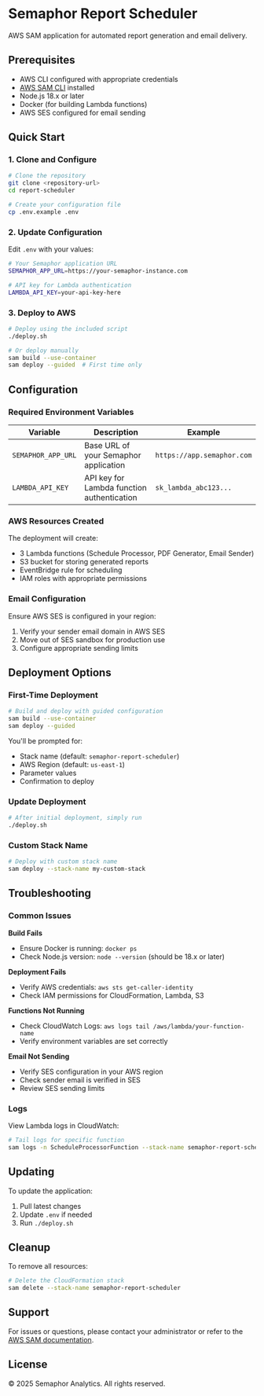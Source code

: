 # Semaphor Report Scheduler

AWS SAM application for automated report generation and email delivery.

## Prerequisites

- AWS CLI configured with appropriate credentials
- [AWS SAM CLI](https://docs.aws.amazon.com/serverless-application-model/latest/developerguide/install-sam-cli.html) installed
- Node.js 18.x or later
- Docker (for building Lambda functions)
- AWS SES configured for email sending

## Quick Start

### 1. Clone and Configure

```bash
# Clone the repository
git clone <repository-url>
cd report-scheduler

# Create your configuration file
cp .env.example .env
```

### 2. Update Configuration

Edit `.env` with your values:

```bash
# Your Semaphor application URL
SEMAPHOR_APP_URL=https://your-semaphor-instance.com

# API key for Lambda authentication
LAMBDA_API_KEY=your-api-key-here
```

### 3. Deploy to AWS

```bash
# Deploy using the included script
./deploy.sh

# Or deploy manually
sam build --use-container
sam deploy --guided  # First time only
```

## Configuration

### Required Environment Variables

| Variable | Description | Example |
|----------|-------------|---------|
| `SEMAPHOR_APP_URL` | Base URL of your Semaphor application | `https://app.semaphor.com` |
| `LAMBDA_API_KEY` | API key for Lambda function authentication | `sk_lambda_abc123...` |

### AWS Resources Created

The deployment will create:
- 3 Lambda functions (Schedule Processor, PDF Generator, Email Sender)
- S3 bucket for storing generated reports
- EventBridge rule for scheduling
- IAM roles with appropriate permissions

### Email Configuration

Ensure AWS SES is configured in your region:
1. Verify your sender email domain in AWS SES
2. Move out of SES sandbox for production use
3. Configure appropriate sending limits

## Deployment Options

### First-Time Deployment

```bash
# Build and deploy with guided configuration
sam build --use-container
sam deploy --guided
```

You'll be prompted for:
- Stack name (default: `semaphor-report-scheduler`)
- AWS Region (default: `us-east-1`)
- Parameter values
- Confirmation to deploy

### Update Deployment

```bash
# After initial deployment, simply run
./deploy.sh
```

### Custom Stack Name

```bash
# Deploy with custom stack name
sam deploy --stack-name my-custom-stack
```

## Troubleshooting

### Common Issues

**Build Fails**
- Ensure Docker is running: `docker ps`
- Check Node.js version: `node --version` (should be 18.x or later)

**Deployment Fails**
- Verify AWS credentials: `aws sts get-caller-identity`
- Check IAM permissions for CloudFormation, Lambda, S3

**Functions Not Running**
- Check CloudWatch Logs: `aws logs tail /aws/lambda/your-function-name`
- Verify environment variables are set correctly

**Email Not Sending**
- Verify SES configuration in your AWS region
- Check sender email is verified in SES
- Review SES sending limits

### Logs

View Lambda logs in CloudWatch:

```bash
# Tail logs for specific function
sam logs -n ScheduleProcessorFunction --stack-name semaphor-report-scheduler --tail
```

## Updating

To update the application:

1. Pull latest changes
2. Update `.env` if needed
3. Run `./deploy.sh`

## Cleanup

To remove all resources:

```bash
# Delete the CloudFormation stack
sam delete --stack-name semaphor-report-scheduler
```

## Support

For issues or questions, please contact your administrator or refer to the [AWS SAM documentation](https://docs.aws.amazon.com/serverless-application-model/).

## License

© 2025 Semaphor Analytics. All rights reserved.